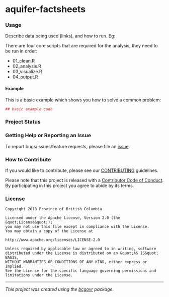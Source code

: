 <!-- 
Add a project state badge

See <https://github.com/BCDevExchange/Our-Project-Docs/blob/master/discussion/projectstates.md> 
If you have bcgovr installed and you use RStudio, click the 'Insert BCDevex Badge' Addin.
-->

aquifer-factsheets
============================

### Usage

Describe data being used (links), and how to run. Eg:

There are four core scripts that are required for the analysis, they need to be run in order:

-   01\_clean.R
-   02\_analysis.R
-   03\_visualize.R
-   04\_output.R

#### Example

This is a basic example which shows you how to solve a common problem:

``` r
## basic example code
```

### Project Status

### Getting Help or Reporting an Issue

To report bugs/issues/feature requests, please file an [issue](https://github.com/bcgov/aquifer-factsheets/issues/).

### How to Contribute

If you would like to contribute, please see our [CONTRIBUTING](CONTRIBUTING.md) guidelines.

Please note that this project is released with a [Contributor Code of Conduct](CODE_OF_CONDUCT.md). By participating in this project you agree to abide by its terms.

### License

```
Copyright 2018 Province of British Columbia

Licensed under the Apache License, Version 2.0 (the &quot;License&quot;);
you may not use this file except in compliance with the License.
You may obtain a copy of the License at

http://www.apache.org/licenses/LICENSE-2.0

Unless required by applicable law or agreed to in writing, software distributed under the License is distributed on an &quot;AS IS&quot; BASIS,
WITHOUT WARRANTIES OR CONDITIONS OF ANY KIND, either express or implied.
See the License for the specific language governing permissions and limitations under the License.
```
---
*This project was created using the [bcgovr](https://github.com/bcgov/bcgovr) package.* 
